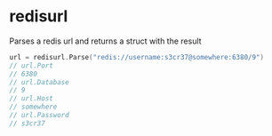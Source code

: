 # redisurl

Parses a redis url and returns a struct with the result

```go
url = redisurl.Parse("redis://username:s3cr37@somewhere:6380/9")
// url.Port
// 6380
// url.Database
// 9
// url.Host
// somewhere
// url.Password
// s3cr37
```
